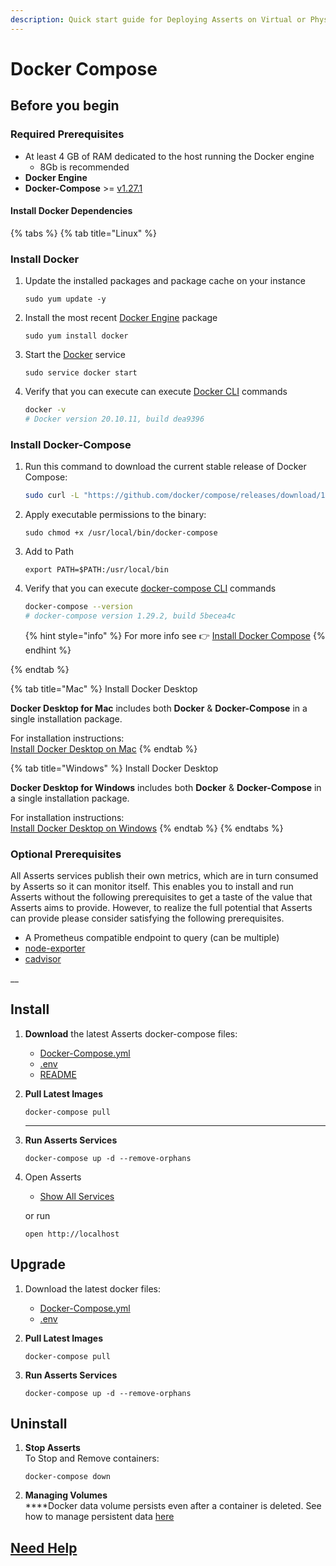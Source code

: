 ```yaml
---
description: Quick start guide for Deploying Asserts on Virtual or Physical Machine
---
```


# Docker Compose

## **Before you begin**

### **Required P**rerequisites

* At least 4 GB of RAM dedicated to the host running the Docker engine&#x20;
  * 8Gb is recommended
* **Docker Engine**
* **Docker-Compose** >= [v1.27.1](https://docs.docker.com/compose/release-notes/#1271)&#x20;

#### **Install Docker Dependencies**

{% tabs %}
{% tab title="Linux" %}
### **Install Docker**

1.  Update the installed packages and package cache on your instance

    ```
    sudo yum update -y
    ```
2.  Install the most recent [Docker Engine](https://docs.docker.com/engine/) package

    ```
    sudo yum install docker
    ```
3.  Start the [Docker](https://docs.docker.com/get-started/overview/) service

    ```
    sudo service docker start
    ```
4.  Verify that you can execute can execute [Docker CLI](https://docs.docker.com/engine/reference/commandline/cli/) commands

    ```bash
    docker -v
    # Docker version 20.10.11, build dea9396
    ```



### Install Docker-Compose

1.  Run this command to download the current stable release of Docker Compose:

    ```bash
    sudo curl -L "https://github.com/docker/compose/releases/download/1.29.2/docker-compose-$(uname -s)-$(uname -m)" -o /usr/local/bin/docker-compose
    ```


2.  Apply executable permissions to the binary:

    ```
    sudo chmod +x /usr/local/bin/docker-compose
    ```


3.  Add to Path

    ```
    export PATH=$PATH:/usr/local/bin
    ```


4.  Verify that you can execute [docker-compose CLI](https://docs.docker.com/compose/reference/) commands

    ```bash
    docker-compose --version
    # docker-compose version 1.29.2, build 5becea4c
    ```





    {% hint style="info" %}
    For more info see 👉 [Install Docker Compose](https://docs.docker.com/compose/install/)
    {% endhint %}


{% endtab %}

{% tab title="Mac" %}
Install Docker Desktop

**Docker Desktop for Mac** includes both **Docker** & **Docker-Compose** in a single installation package.&#x20;



For installation instructions:\
[Install Docker Desktop on Mac](https://docs.docker.com/desktop/mac/install/)
{% endtab %}

{% tab title="Windows" %}
Install Docker Desktop

**Docker Desktop for Windows** includes both **Docker** & **Docker-Compose** in a single installation package.&#x20;



For installation instructions:\
[Install Docker Desktop on Windows](https://docs.docker.com/desktop/windows/install/)
{% endtab %}
{% endtabs %}



### **Optional P**rerequisites

All Asserts services publish their own metrics, which are in turn consumed by Asserts so it can monitor itself. This enables you to install and run Asserts without the following prerequisites to get a taste of the value that Asserts aims to provide. However, to realize the full potential that Asserts can provide please consider satisfying the following prerequisites.

* A Prometheus compatible endpoint to query (can be multiple)
* [node-exporter](https://github.com/prometheus/node\_exporter)
* [cadvisor](https://github.com/google/cadvisor)

__

## **Install**

1. **Download** the latest Asserts docker-compose files:
   * [Docker-Compose.yml](https://s3.us-west-2.amazonaws.com/cfn.asserts.ai/self-hosted-release/docker-compose.yml)
   * [.env](https://s3.us-west-2.amazonaws.com/cfn.asserts.ai/self-hosted-release/.env)
   * [README](https://github.com/asserts/downloads/blob/main/self-hosted-release/README.md)
2.  **Pull Latest Images**

    ```
    docker-compose pull
    ```

    ****
3.  **Run Asserts Services**

    ```
    docker-compose up -d --remove-orphans
    ```


4.  Open Asserts

    * [Show All Services](http://localhost/entities?id=5051684514890205462\&score=1\&definitionId=15\&boundDescription=Show%20all%20Services\&description=Show%20all%20entity%20type\&bindings%5BentityType%5D=Service\&bindings%5Bupdated%5D=1637190133778\&start=now-15m\&end=now)

    or run

    ```
    open http://localhost
    ```



## Upgrade

1. Download the latest docker files:
   * [Docker-Compose.yml](https://s3.us-west-2.amazonaws.com/cfn.asserts.ai/self-hosted-release/docker-compose.yml)
   * [.env](https://s3.us-west-2.amazonaws.com/cfn.asserts.ai/self-hosted-release/.env)
2.  **Pull Latest Images**

    ```
    docker-compose pull
    ```
3.  **Run Asserts Services**

    ```
    docker-compose up -d --remove-orphans
    ```



## Uninstall

1.  **Stop Asserts**\
    To Stop and Remove containers:

    ```
    docker-compose down
    ```


2. **Managing Volumes**\
   ****Docker data volume persists even after a container is deleted. See how to manage persistent data [here](https://docs.docker.com/storage/volumes/)



## [Need Help](../../#before-you-begin)

